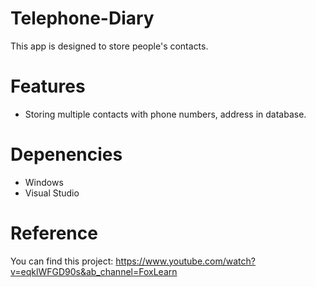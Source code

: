 # Telephone-Diary

This app is designed to store people's contacts.

# Features

- Storing multiple contacts with phone numbers, address in database.

# Depenencies

- Windows
- Visual Studio

# Reference

You can find this project: https://www.youtube.com/watch?v=eqklWFGD90s&ab_channel=FoxLearn
